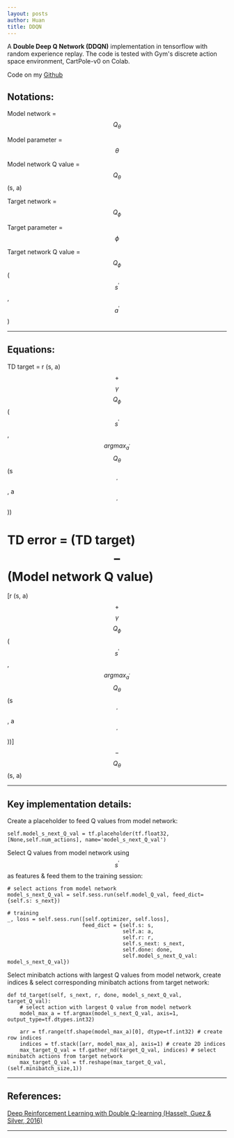 ```yaml
---
layout: posts
author: Huan
title: DDQN
---
```


A **Double Deep Q Network (DDQN)** implementation in tensorflow with random experience replay.
The code is tested with Gym's discrete action space environment, CartPole-v0 on Colab.

Code on my [Github](https://github.com/ChuaCheowHuan/reinforcement_learning/tree/master/DQN_variants/DDQN)

## Notations:

Model network = $$Q_{\theta}$$

Model parameter = $$\theta$$

Model network Q value =
$$Q_{\theta}$$
(s, a)

Target network = $$Q_{\phi}$$

Target parameter = $$\phi$$

Target network Q value =
$$Q_{\phi}$$
($$s^{'}$$,
$$a^{'}$$)

---

## Equations:

TD target =
r (s, a)
$$+$$
$$\gamma$$
$$Q_{\phi}$$
($$s^{'}$$,
$$argmax_{a^{'}}$$
$$Q_{\theta}$$
(s$$^{'}$$,
a$$^{'}$$))

TD error =
(TD target)
$$-$$
(Model network Q value)
=
[r (s, a)
$$+$$
$$\gamma$$
$$Q_{\phi}$$
($$s^{'}$$,
$$argmax_{a^{'}}$$
$$Q_{\theta}$$
(s$$^{'}$$,
a$$^{'}$$))]
$$-$$
$$Q_{\theta}$$
(s, a)

---

## Key implementation details:

Create a placeholder to feed Q values from model network:

```
self.model_s_next_Q_val = tf.placeholder(tf.float32, [None,self.num_actions], name='model_s_next_Q_val')
```

Select Q values from model network using $$s^{'}$$ as features & feed them to the training session:

```
# select actions from model network
model_s_next_Q_val = self.sess.run(self.model_Q_val, feed_dict={self.s: s_next})

# training
_, loss = self.sess.run([self.optimizer, self.loss],
                        feed_dict = {self.s: s,
                                     self.a: a,
                                     self.r: r,
                                     self.s_next: s_next,
                                     self.done: done,
                                     self.model_s_next_Q_val: model_s_next_Q_val})
```

Select minibatch actions with largest Q values from model network,
create indices & select corresponding minibatch actions from target network:

```
def td_target(self, s_next, r, done, model_s_next_Q_val, target_Q_val):
    # select action with largest Q value from model network
    model_max_a = tf.argmax(model_s_next_Q_val, axis=1, output_type=tf.dtypes.int32)

    arr = tf.range(tf.shape(model_max_a)[0], dtype=tf.int32) # create row indices
    indices = tf.stack([arr, model_max_a], axis=1) # create 2D indices        
    max_target_Q_val = tf.gather_nd(target_Q_val, indices) # select minibatch actions from target network
    max_target_Q_val = tf.reshape(max_target_Q_val, (self.minibatch_size,1))
```

---

## References:

[Deep Reinforcement Learning with Double Q-learning
(Hasselt, Guez & Silver, 2016)](https://arxiv.org/pdf/1509.06461.pdf)

---

<br>
